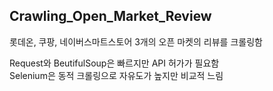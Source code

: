 ## Crawling_Open_Market_Review

롯데온, 쿠팡, 네이버스마트스토어 3개의 오픈 마켓의 리뷰를 크롤링함  

Request와 BeutifulSoup은 빠르지만 API 허가가 필요함  
Selenium은 동적 크롤링으로 자유도가 높지만 비교적 느림    
